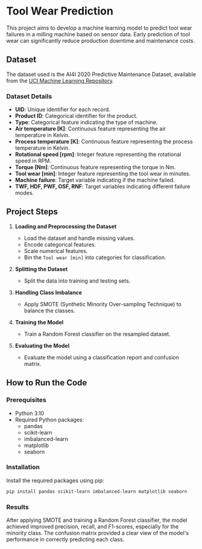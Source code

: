 # Tool Wear Prediction

This project aims to develop a machine learning model to predict tool wear failures in a milling machine based on sensor data. Early prediction of tool wear can significantly reduce production downtime and maintenance costs.

## Dataset

The dataset used is the AI4I 2020 Predictive Maintenance Dataset, available from the [UCI Machine Learning Repository](https://archive.ics.uci.edu/dataset/601/ai4i+2020+predictive+maintenance+dataset).

### Dataset Details

- **UID**: Unique identifier for each record.
- **Product ID**: Categorical identifier for the product.
- **Type**: Categorical feature indicating the type of machine.
- **Air temperature [K]**: Continuous feature representing the air temperature in Kelvin.
- **Process temperature [K]**: Continuous feature representing the process temperature in Kelvin.
- **Rotational speed [rpm]**: Integer feature representing the rotational speed in RPM.
- **Torque [Nm]**: Continuous feature representing the torque in Nm.
- **Tool wear [min]**: Integer feature representing the tool wear in minutes.
- **Machine failure**: Target variable indicating if the machine failed.
- **TWF, HDF, PWF, OSF, RNF**: Target variables indicating different failure modes.

## Project Steps

1. **Loading and Preprocessing the Dataset**
   - Load the dataset and handle missing values.
   - Encode categorical features.
   - Scale numerical features.
   - Bin the `Tool wear [min]` into categories for classification.

2. **Splitting the Dataset**
   - Split the data into training and testing sets.

3. **Handling Class Imbalance**
   - Apply SMOTE (Synthetic Minority Over-sampling Technique) to balance the classes.

4. **Training the Model**
   - Train a Random Forest classifier on the resampled dataset.

5. **Evaluating the Model**
   - Evaluate the model using a classification report and confusion matrix.

## How to Run the Code

### Prerequisites

- Python 3.10
- Required Python packages:
  - pandas
  - scikit-learn
  - imbalanced-learn
  - matplotlib
  - seaborn

### Installation

Install the required packages using pip:

```bash
pip install pandas scikit-learn imbalanced-learn matplotlib seaborn
```

### Results
After applying SMOTE and training a Random Forest classifier, the model achieved improved precision, recall, and F1-scores, especially for the minority class. The confusion matrix provided a clear view of the model's performance in correctly predicting each class.
